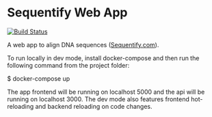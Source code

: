 # Sequentify Web App
[![Build Status](https://travis-ci.org/McMenemy/sequentify.svg?branch=master)](https://travis-ci.org/McMenemy/sequentify)

A web app to align DNA sequences ([Sequentify.com](http://sequentify.com/)).

To run locally in dev mode, install docker-compose and then run the following command from the project folder:

$ docker-compose up

The app frontend will be running on localhost 5000 and the api will be running on localhost 3000.
The dev mode also features frontend hot-reloading and backend reloading on code changes.
